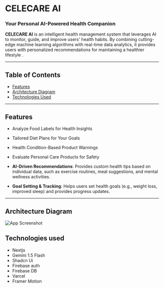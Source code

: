 # CELECARE AI

### Your Personal AI-Powered Health Companion

**CELECARE AI** is an intelligent health management system that leverages AI to monitor, guide, and improve users' health habits. By combining cutting-edge machine learning algorithms with real-time data analytics, it provides users with personalized recommendations for maintaining a healthier lifestyle .


---

## Table of Contents

- [Features](#features)
- [Architecture Diagram](#architecture-diagram)
- [Technologies Used](#technologies-used)



---

## Features

- Analyze Food Labels for Health Insights
- Tailored Diet Plans for Your Goals
- Health Condition-Based Product Warnings
- Evaluate Personal Care Products for Safety

- **AI-Driven Recommendations**: Provides custom health tips based on individual data, such as exercise routines, meal suggestions, and mental wellness activities.

- **Goal Setting & Tracking**: Helps users set health goals (e.g., weight loss, improved sleep) and provides progress updates.

---

## Architecture Diagram

![App Screenshot](https://utfs.io/f/8d8DWWhM1OVpEQc6ODgWBJngQtDy3KfqYPmev21X0b4sdiAz)

## Technologies used

- Nextjs
- Gemini 1.5 Flash
- Shadcn Ui
- Firebase auth
- Firebase DB
- Varcel
- Framer Motion
